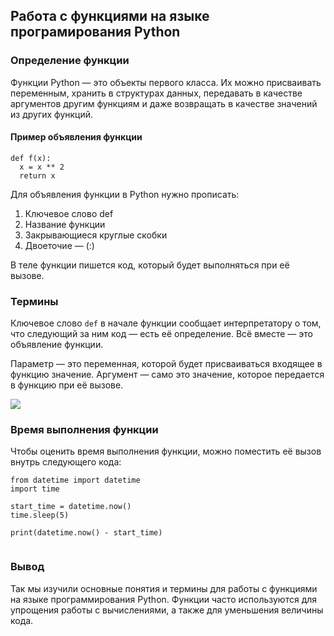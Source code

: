 ## Работа с функциями на языке програмирования Python

### Определение функции

Функции Python — это объекты первого класса. Их можно присваивать переменным, хранить в структурах данных, передавать в качестве аргументов другим функциям и даже возвращать в качестве значений из других функций.

#### Пример объявления функции

```         
def f(x):
  x = x ** 2
  return x
```

Для объявления функции в Python нужно прописать:

1)  Ключевое слово def
2)  Название функции
3)  Закрывающиеся круглые скобки
4)  Двоеточие — (:)

В теле функции пишется код, который будет выполняться при её вызове.

### Термины

Ключевое слово `def` в начале функции сообщает интерпретатору о том, что следующий за ним код — есть её определение. Всё вместе — это объявление функции.

Параметр — это переменная, которой будет присваиваться входящее в функцию значение. Аргумент — само это значение, которое передается в функцию при её вызове.

![](img/1.png)

### Время выполнения функции

Чтобы оценить время выполнения функции, можно поместить её вызов внутрь следующего кода:

```         
from datetime import datetime
import time

start_time = datetime.now()
time.sleep(5)

print(datetime.now() - start_time)
```
```{r}

```
### Вывод

Так мы изучили основные понятия и термины для работы с функциями на языке программирования Python. Функции часто используются для упрощения работы с вычислениями, а также для уменьшения величины кода.
